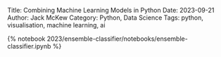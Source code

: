 Title: Combining Machine Learning Models in Python
Date: 2023-09-21
Author: Jack McKew
Category: Python, Data Science
Tags: python, visualisation, machine learning, ai

{% notebook 2023/ensemble-classifier/notebooks/ensemble-classifier.ipynb %}